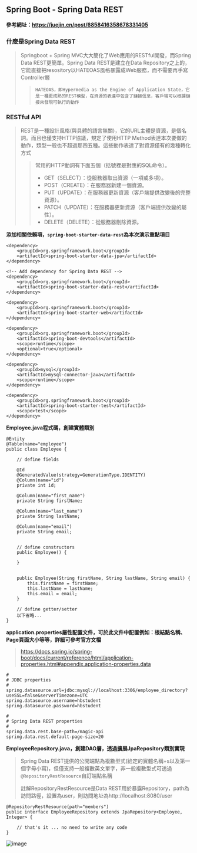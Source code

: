 ## Spring Boot - Spring Data REST
**參考網址：https://juejin.cn/post/6858416358678331405**
### 什麼是Spring Data REST
>Springboot + Spring MVC大大簡化了Web應用的RESTful開發，而Spring Data REST更簡單。Spring Data REST是建立在Data Repository之上的，它能直接把resository以HATEOAS風格暴露成Web服務，而不需要再手寫Controller層
>>`HATEOAS，即Hypermedia as the Engine of Application State，它是一種更成熟的REST模型，在資源的表達中包含了鏈接信息，客戶端可以根據鏈接來發現可執行的動作`
### RESTful API
>REST是一種設計風格(與具體的語言無關)，它的URL主體是資源，是個名詞。而且也僅支持HTTP協議，規定了使用HTTP Method表達本次要做的動作，類型一般也不超過那四五種。這些動作表達了對資源僅有的幾種轉化方式
>>常用的HTTP動詞有下面五個（括號裡是對應的SQL命令）。
>>
>>* GET（SELECT）：從服務器取出資源（一項或多項）。
>>* POST（CREATE）：在服務器新建一個資源。
>>* PUT（UPDATE）：在服務器更新資源（客戶端提供改變後的完整資源）。
>>* PATCH（UPDATE）：在服務器更新資源（客戶端提供改變的屬性）。
>>* DELETE（DELETE）：從服務器刪除資源。

**添加相關依賴項，`spring-boot-starter-data-rest`為本次演示重點項目**
```
<dependency>
	<groupId>org.springframework.boot</groupId>
	<artifactId>spring-boot-starter-data-jpa</artifactId>
</dependency>

<!-- Add dependency for Spring Data REST -->
<dependency>
	<groupId>org.springframework.boot</groupId>
	<artifactId>spring-boot-starter-data-rest</artifactId>
</dependency>
		
<dependency>
	<groupId>org.springframework.boot</groupId>
	<artifactId>spring-boot-starter-web</artifactId>
</dependency>

<dependency>
	<groupId>org.springframework.boot</groupId>
	<artifactId>spring-boot-devtools</artifactId>
	<scope>runtime</scope>
	<optional>true</optional>
</dependency>
		
<dependency>
	<groupId>mysql</groupId>
	<artifactId>mysql-connector-java</artifactId>
	<scope>runtime</scope>
</dependency>
		
<dependency>
	<groupId>org.springframework.boot</groupId>
	<artifactId>spring-boot-starter-test</artifactId>
	<scope>test</scope>
</dependency>
```

**Employee.java程式碼，創建實體類別**
```
@Entity
@Table(name="employee")
public class Employee {

	// define fields
	
	@Id
	@GeneratedValue(strategy=GenerationType.IDENTITY)
	@Column(name="id")
	private int id;
	
	@Column(name="first_name")
	private String firstName;
	
	@Column(name="last_name")
	private String lastName;
	
	@Column(name="email")
	private String email;
	
	
	// define constructors
	public Employee() {
		
	}


	public Employee(String firstName, String lastName, String email) {
		this.firstName = firstName;
		this.lastName = lastName;
		this.email = email;
	}
	
	// define getter/setter
	以下省略...
}
```

**application.properties屬性配置文件，可於此文件中配置例如：根結點名稱、Page頁面大小等等，詳細可參考官方文檔**
>https://docs.spring.io/spring-boot/docs/current/reference/html/application-properties.html#appendix.application-properties.data
```
#
# JDBC properties
#
spring.datasource.url=jdbc:mysql://localhost:3306/employee_directory?useSSL=false&serverTimezone=UTC
spring.datasource.username=hbstudent
spring.datasource.password=hbstudent

#
# Spring Data REST properties
#
spring.data.rest.base-path=/magic-api
spring.data.rest.default-page-size=20
```

**EmployeeRepository.java，創建DAO層，透過擴展JpaRepository類別實現**
>Spring Data REST提供的公開端點為複數型式(給定的實體名稱+s以及第一個字母小寫)，但僅支持一般複數英文單字，非一般複數型式可透過`@RepositoryRestResource`自訂端點名稱
>
>註解RepositoryRestResource是Data REST用於暴露Repository，path為訪問路徑，設置為user，則訪問地址為http://localhost:8080/user
```
@RepositoryRestResource(path="members")
public interface EmployeeRepository extends JpaRepository<Employee, Integer> {

	// that's it ... no need to write any code
}
```
![image](https://user-images.githubusercontent.com/101872264/223433648-4c14f670-a92b-4839-96f8-db0d8373915c.png)
